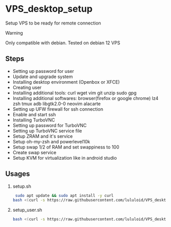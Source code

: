 # VPS_desktop_setup

Setup VPS to be ready for remote connection

> [!WARNING]
> Only compatible with debian. Tested on debian 12 VPS

## Steps

- Setting up password for user
- Update and upgrade system
- Installing desktop environment (Openbox or XFCE)
- Creating user
- Installing additional tools: curl wget vim git unzip sudo gpg
- Installing additional softwares: browser(firefox or google chrome) lz4 zsh tmux adb libgtk2.0-0 neovim alacarte
- Setting up UFW firewall for ssh connection
- Enable and start ssh
- Installing TurboVNC
- Setting up password for TurboVNC
- Setting up TurboVNC service file
- Setup ZRAM and it's service
- Setup oh-my-zsh and powerlevel10k
- Setup swap 1/2 of RAM and set swappiness to 100
- Create swap service
- Setup KVM for virtualization like in android studio

## Usages

1. setup.sh

   ```bash
    sudo apt update && sudo apt install -y curl
   bash <(curl -s https://raw.githubusercontent.com/lululoid/VPS_desktop_setup/refs/heads/main/setup.sh) <your_password> [-y] [-u <user_name>] [-b <backup_link> <tar.xz_file_link>]
   ```

1. setup_user.sh

   ```bash
   bash <(curl -s https://raw.githubusercontent.com/lululoid/VPS_desktop_setup/refs/heads/main/setup_user.sh)
   ```
